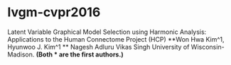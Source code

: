 # lvgm-cvpr2016
Latent Variable Graphical Model Selection using Harmonic Analysis: Applications to the Human Connectome Project (HCP) 
**Won Hwa Kim^1, Hyunwoo J. Kim^1 ** Nagesh Adluru Vikas Singh University of Wisconsin-Madison.
**(Both * are the first authors.)**
